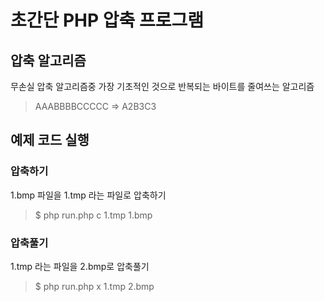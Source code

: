 # 초간단 PHP 압축 프로그램

## 압축 알고리즘

무손실 압축 알고리즘중 가장 기초적인 것으로 반복되는 바이트를 줄여쓰는 알고리즘
> AAABBBBCCCCC => A2B3C3

## 예제 코드 실행

### 압축하기
1.bmp 파일을 1.tmp 라는 파일로 압축하기
> $ php run.php c 1.tmp 1.bmp

### 압축풀기
1.tmp 라는 파일을 2.bmp로 압축풀기
> $ php run.php x 1.tmp 2.bmp